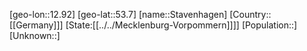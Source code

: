 ﻿---
location: [53.7,12.92]
type: City
tags:
- geo/City


SpocWebEntityId: 34534
isDeleted: false
confidential: public

---
[geo-lon::12.92]
[geo-lat::53.7]
[name::Stavenhagen]
[Country::[[Germany]]]
[State:[[../../Mecklenburg-Vorpommern]]]]
[Population::]
[Unknown::]

